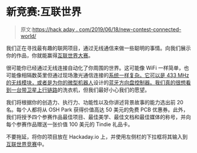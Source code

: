 # 新竞赛:互联世界

> 原文:[https://hack aday . com/2019/06/18/new-contest-connected-world/](https://hackaday.com/2019/06/18/new-contest-connected-world/)

我们正在寻找最有趣的联网项目，通过无线通信来做一些聪明的事情。向我们展示你的作品，你就能赢得[互联世界大赛](https://hackaday.io/contest/163251-connected-world-contest)。

很可能你已经通过无线连接自动化了你周围的世界。这可能像 WiFi 一样简单，也可能像相隔数英里但通过现场激光通信连接的[系统一样复杂。它可以是 433 MHz 的无线模块，或者是为你的微型机器人](https://hackaday.com/2016/03/10/gigabit-ethernet-through-the-air/)设计的[蓝牙方向盘控制器。我们真的很想看到一台带](https://hackaday.com/2017/02/27/taking-a-robot-for-a-drive/)[卫星上行链路](https://hackaday.com/2018/02/22/at-71572-km-you-wont-beat-this-lora-record/)的洗衣机，但我们最好小心我们的愿望。

我们将根据你的创造力、执行力、功能性以及你讲述背景故事的能力选出前 20 名。每个人都将从 OSH Park 获得价值高达 50 美元的免费 PCB 优惠券。此外，我们将授予四个参赛作品最佳项目、最佳美学、最佳文档和最佳媒体的称号，并向每个参赛作品赠送一张价值 100 美元的 Tindie 礼品卡。

不要拖延，将你的项目放在 Hackaday.io 上，并使用左侧栏的下拉框将其输入到[互联世界竞赛](https://hackaday.io/contest/163251-connected-world-contest)中。